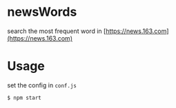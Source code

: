 # newsWords

search the most frequent word in [https://news.163.com](https://news.163.com)


# Usage

set the config in `conf.js`

``` shell
$ npm start
```